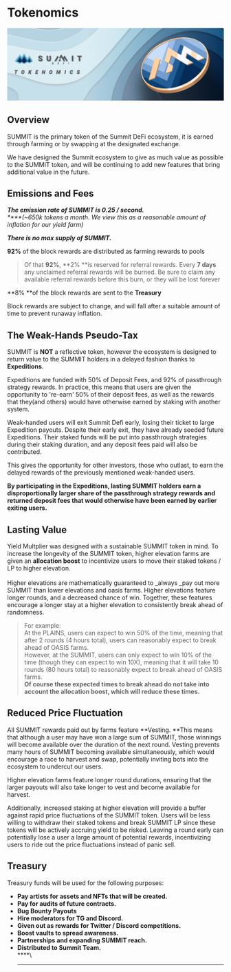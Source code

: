 # Tokenomics

![](<../.gitbook/assets/Tokenomics Masthead (1).jpg>)

## Overview

SUMMIT is the primary token of the Summit DeFi ecosystem, it is earned through farming or by swapping at the designated exchange.

We have designed the Summit ecosystem to give as much value as possible to the SUMMIT token, and will be continuing to add new features that bring additional value in the future.

## Emissions and Fees

_**The emission rate of SUMMIT is 0.25 / second.**_\
_****(\~650k tokens a month.  We view this as a reasonable amount of inflation for our yield farm)_

_**There is no max supply of SUMMIT.**_

**92%** of the block rewards are distributed as farming rewards to pools

> Of that **92%**, **2% **is reserved for referral rewards. Every **7 days** any unclaimed referral rewards will be burned. Be sure to claim any available referral rewards before this burn, or they will be lost forever

**8% **of the block rewards are sent to the **Treasury**

Block rewards are subject to change, and will fall after a suitable amount of time to prevent runaway inflation.

## **The Weak-Hands Pseudo-Tax**

SUMMIT is **NOT** a reflective token, however the ecosystem is designed to return value to the SUMMIT holders in a delayed fashion thanks to **Expeditions**.

Expeditions are funded with 50% of Deposit Fees, and 92% of passthrough strategy rewards. In practice, this means that users are given the opportunity to 're-earn' 50% of their deposit fees, as well as the rewards that they(and others) would have otherwise earned by staking with another system.

Weak-handed users will exit Summit Defi early, losing their ticket to large Expedition payouts. Despite their early exit, they have already seeded future Expeditions. Their staked funds will be put into passthrough strategies during their staking duration, and any deposit fees paid will also be contributed.

This gives the opportunity for other investors, those who outlast, to earn the delayed rewards of the previously mentioned weak-handed users.&#x20;

**By participating in the Expeditions, lasting SUMMIT holders earn a disproportionally larger share of the passthrough strategy rewards and returned deposit fees that would otherwise have been earned by earlier exiting users.**&#x20;

## **Lasting Value**

Yield Multplier was designed with a sustainable SUMMIT token in mind. To increase the longevity of the SUMMIT token, higher elevation farms are given an **allocation boost** to incentivize users to move their staked tokens / LP to higher elevation.\
\
Higher elevations are mathematically guaranteed to _always _pay out more SUMMIT than lower elevations and oasis farms. Higher elevations feature longer rounds, and a decreased chance of win. Together, these features encourage a longer stay at a higher elevation to consistently break ahead of randomness.&#x20;

> For example:\
> At the PLAINS, users can expect to win 50% of the time, meaning that after 2 rounds (4 hours total), users can reasonably expect to break ahead of OASIS farms. \
> However, at the SUMMIT, users can only expect to win 10% of the time (though they can expect to win 10X), meaning that it will take 10 rounds (80 hours total) to reasonably expect to break ahead of OASIS farms.\
> **Of course these expected times to break ahead do not take into account the allocation boost, which will reduce these times.**

## Reduced Price Fluctuation

All SUMMIT rewards paid out by farms feature **Vesting. **This means that although a user may have won a large sum of SUMMIT, those winnings will become available over the duration of the next round. Vesting prevents many hours of SUMMIT becoming available simultaneously, which would encourage a race to harvest and swap, potentially inviting bots into the ecosystem to undercut our users.&#x20;

Higher elevation farms feature longer round durations, ensuring that the larger payouts will also take longer to vest and become available for harvest.

Additionally, increased staking at higher elevation will provide a buffer against rapid price fluctuations of the SUMMIT token. Users will be less willing to withdraw their staked tokens and break SUMMIT LP since these tokens will be actively accruing yield to be risked. Leaving a round early can potentially lose a user a large amount of potential rewards, incentivizing users to ride out the price fluctuations instead of panic sell.

## **Treasury**

Treasury funds will be used for the following purposes:

* **Pay artists for assets and NFTs that will be created.**
* **Pay for audits of future contracts.**
* **Bug Bounty Payouts**
* **Hire moderators for TG and Discord.**
* **Given out as rewards for Twitter / Discord competitions.**
* **Boost vaults to spread awareness.**
* **Partnerships and expanding SUMMIT reach.**
* **Distributed to Summit Team.**\
  ****\
  ****

## &#x20;<a href="emission-rate" id="emission-rate"></a>
